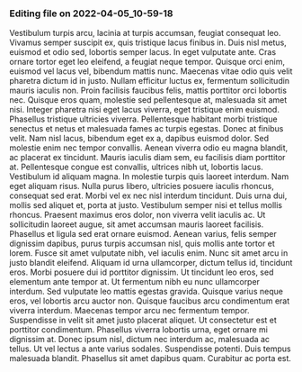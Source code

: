 

### Editing file on 2022-04-05_10-59-18

Vestibulum turpis arcu, lacinia at turpis accumsan, feugiat consequat leo. Vivamus semper suscipit ex, quis tristique lacus finibus in. Duis nisl metus, euismod et odio sed, lobortis semper lacus. In eget vulputate ante. Cras ornare tortor eget leo eleifend, a feugiat neque tempor. Quisque orci enim, euismod vel lacus vel, bibendum mattis nunc. Maecenas vitae odio quis velit pharetra dictum id in justo. Nullam efficitur luctus ex, fermentum sollicitudin mauris iaculis non. Proin facilisis faucibus felis, mattis porttitor orci lobortis nec. Quisque eros quam, molestie sed pellentesque at, malesuada sit amet nisi. Integer pharetra nisi eget lacus viverra, eget tristique enim euismod. Phasellus tristique ultricies viverra. Pellentesque habitant morbi tristique senectus et netus et malesuada fames ac turpis egestas. Donec at finibus velit. Nam nisl lacus, bibendum eget ex a, dapibus euismod dolor. Sed molestie enim nec tempor convallis.
Aenean viverra odio eu magna blandit, ac placerat ex tincidunt. Mauris iaculis diam sem, eu facilisis diam porttitor at. Pellentesque congue est convallis, ultrices nibh ut, lobortis lacus. Vestibulum id aliquam magna. In molestie turpis quis laoreet interdum. Nam eget aliquam risus. Nulla purus libero, ultricies posuere iaculis rhoncus, consequat sed erat. Morbi vel ex nec nisl interdum tincidunt. Duis urna dui, mollis sed aliquet et, porta at justo.
Vestibulum semper nisi et tellus mollis rhoncus. Praesent maximus eros dolor, non viverra velit iaculis ac. Ut sollicitudin laoreet augue, sit amet accumsan mauris laoreet facilisis. Phasellus et ligula sed erat ornare euismod. Aenean varius, felis semper dignissim dapibus, purus turpis accumsan nisl, quis mollis ante tortor et lorem. Fusce sit amet vulputate nibh, vel iaculis enim. Nunc sit amet arcu in justo blandit eleifend. Aliquam id urna ullamcorper, dictum tellus id, tincidunt eros. Morbi posuere dui id porttitor dignissim. Ut tincidunt leo eros, sed elementum ante tempor at. Ut fermentum nibh eu nunc ullamcorper interdum. Sed vulputate leo mattis egestas gravida. Quisque varius neque eros, vel lobortis arcu auctor non. Quisque faucibus arcu condimentum erat viverra interdum. Maecenas tempor arcu nec fermentum tempor.
Suspendisse in velit sit amet justo placerat aliquet. Ut consectetur est et porttitor condimentum. Phasellus viverra lobortis urna, eget ornare mi dignissim at. Donec ipsum nisl, dictum nec interdum ac, malesuada ac tellus. Ut vel lectus a ante varius sodales. Suspendisse potenti. Duis tempus malesuada blandit. Phasellus sit amet dapibus quam. Curabitur ac porta est.


